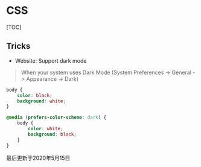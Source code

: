 # CSS

[TOC]

## Tricks

- Website: Support dark mode
> When your system uses Dark Mode (System Preferences -> General -> Appearance -> Dark)
```css
body {
    color: black;
    background: white;
}

@media (prefers-color-scheme: dark) {
    body {
        color: white;
        background: black;
    }
}
```


最后更新于2020年5月15日
